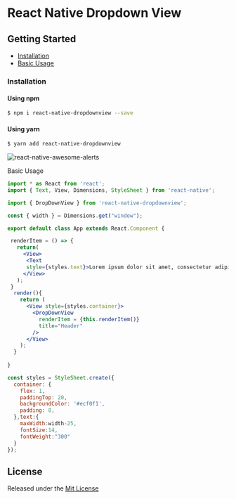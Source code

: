 # React Native Dropdown View

## Getting Started

- [Installation](#installation)
- [Basic Usage](#basic-usage)

### Installation

#### Using npm
```bash
$ npm i react-native-dropdownview --save
```
#### Using yarn
```bash
$ yarn add react-native-dropdownview
```

<p align="rigth">
  <img alt="react-native-awesome-alerts" src="https://media.giphy.com/media/F1OvUzgTlEsA5g7SFR/giphy.gif">
</p

### Basic Usage
```jsx
import * as React from 'react';
import { Text, View, Dimensions, StyleSheet } from 'react-native';

import { DropDownView } from 'react-native-dropdownview';

const { width } = Dimensions.get("window");

export default class App extends React.Component {

 renderItem = () => {
   return(
     <View>
      <Text 
      style={styles.text}>Lorem ipsum dolor sit amet, consectetur adipiscing elit. Donec aliquam consectetur dapibus. Integer commodo sagittis nibh eu finibus. Duis vulputate tristique velit vel sollicitudin. Cras sed fermentum lorem, in luctus sem.</Text>
     </View>
   );
 }
  render(){
    return (
      <View style={styles.container}>
        <DropDownView 
          renderItem = {this.renderItem()}
          title="Header"
        />
      </View>
    );
  }
  
}

const styles = StyleSheet.create({
  container: {
    flex: 1,
    paddingTop: 20,
    backgroundColor: '#ecf0f1',
    padding: 8,
  },text:{
    maxWidth:width-25,
    fontSize:14,
    fontWeight:"300"
  }
});

```

## License

Released under the [Mit License](https://opensource.org/licenses/MIT)
